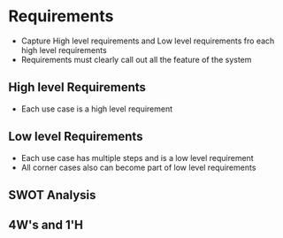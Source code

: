 # Requirements
* Capture High level requirements and Low level requirements fro each high level requirements
* Requirements must clearly call out all the feature of the system

## High level Requirements 
* Each use case is a high level requirement

## Low level Requirements
* Each use case has multiple steps and is a low level requirement
* All corner cases also can become part of low level requirements

## SWOT Analysis

## 4W's and 1'H

